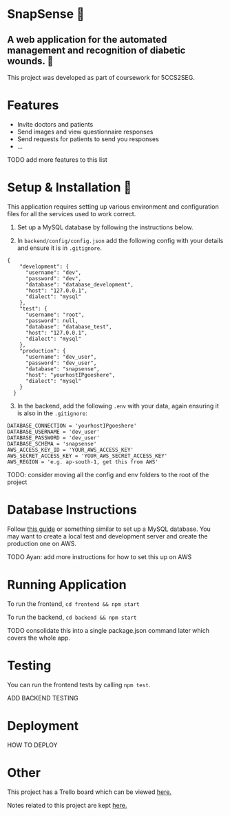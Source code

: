 # SnapSense 🤳

## A web application for the automated management and recognition of diabetic wounds. 🏥

This project was developed as part of coursework for 5CCS2SEG.

# Features

* Invite doctors and patients
* Send images and view questionnaire responses
* Send requests for patients to send you responses
* ...

TODO add more features to this list

# Setup & Installation 📄

This application requires setting up various environment and configuration files for all the services used to work correct.

1. Set up a MySQL database by following the instructions below.

2. In ```backend/config/config.json``` add the following config with your details and ensure it is in ```.gitignore```.

```
{
    "development": {
      "username": "dev",
      "password": "dev",
      "database": "database_development",
      "host": "127.0.0.1",
      "dialect": "mysql"
    },
    "test": {
      "username": "root",
      "password": null,
      "database": "database_test",
      "host": "127.0.0.1",
      "dialect": "mysql"
    },
    "production": {
      "username": "dev_user",
      "password": "dev_user",
      "database": "snapsense",
      "host": "yourhostIPgoeshere",
      "dialect": "mysql"
    }
  }
```

3. In the backend, add the following ```.env``` with your data, again ensuring it is also in the ```.gitignore```:

```
DATABASE_CONNECTION = 'yourhostIPgoeshere'
DATABASE_USERNAME = 'dev_user'
DATABASE_PASSWORD = 'dev_user'
DATABASE_SCHEMA = 'snapsense'
AWS_ACCESS_KEY_ID = 'YOUR_AWS_ACCESS_KEY'
AWS_SECRET_ACCESS_KEY = 'YOUR_AWS_SECRET_ACCESS_KEY'
AWS_REGION = 'e.g. ap-south-1, get this from AWS'
```

TODO: consider moving all the config and env folders to the root of the project

# Database Instructions

Follow [this guide](https://www.digitalocean.com/community/tutorials/how-to-install-mysql-on-ubuntu-20-04) or something similar to set up a MySQL database. You may want to create a local test and development server and create the production one on AWS.

TODO Ayan: add more instructions for how to set this up on AWS

# Running Application

To run the frontend, ```cd frontend && npm start```

To run the backend, ```cd backend && npm start```

TODO consolidate this into a single package.json command later which covers the whole app.

# Testing

You can run the frontend tests by calling ```npm test```.

ADD BACKEND TESTING

# Deployment

HOW TO DEPLOY

# Other

This project has a Trello board which can be viewed [here.](https://trello.com/b/RinZfAWQ/seg-large-group-project)

Notes related to this project are kept [here.](https://emckclac-my.sharepoint.com/:f:/r/personal/k1925171_kcl_ac_uk/Documents/CS%20G401/Year%202/Term%202/Software%20Engineering%20Group%20Project/SEG%20Large%20Group%20Project?csf=1&web=1&e=Il0jLi)